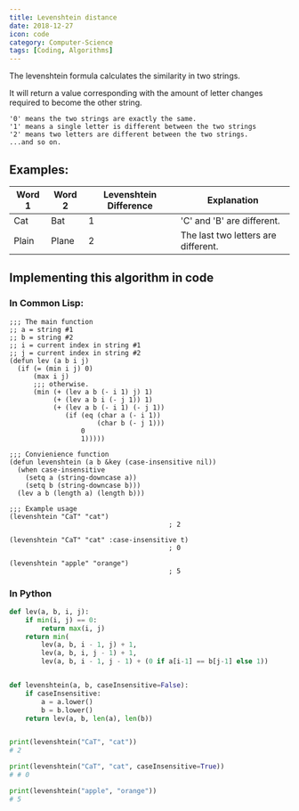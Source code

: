 ```yaml
---
title: Levenshtein distance
date: 2018-12-27
icon: code
category: Computer-Science
tags: [Coding, Algorithms]
---
```


The levenshtein formula calculates the similarity in two strings.

It will return a value corresponding with the amount of letter changes required to become the other string.

```
'0' means the two strings are exactly the same.
'1' means a single letter is different between the two strings
'2' means two letters are different between the two strings.
...and so on.
```

## Examples:

| Word 1 | Word 2 | Levenshtein Difference | Explanation                         |
| ------ | ------ | ---------------------- | ----------------------------------- |
| Cat    | Bat    | 1                      | 'C' and 'B' are different.          |
| Plain  | Plane  | 2                      | The last two letters are different. |

## Implementing this algorithm in code

### In Common Lisp:

```common-lisp
;;; The main function
;; a = string #1
;; b = string #2
;; i = current index in string #1
;; j = current index in string #2
(defun lev (a b i j)
  (if (= (min i j) 0)
      (max i j)
      ;;; otherwise.
      (min (+ (lev a b (- i 1) j) 1)
           (+ (lev a b i (- j 1)) 1)
           (+ (lev a b (- i 1) (- j 1))
              (if (eq (char a (- i 1))
                      (char b (- j 1)))
                  0
                  1)))))

;;; Convienience function
(defun levenshtein (a b &key (case-insensitive nil))
  (when case-insensitive
    (setq a (string-downcase a))
    (setq b (string-downcase b)))
  (lev a b (length a) (length b)))

;;; Example usage
(levenshtein "CaT" "cat")
                                        ; 2

(levenshtein "CaT" "cat" :case-insensitive t)
                                        ; 0

(levenshtein "apple" "orange")
                                        ; 5
```

### In Python

```python
def lev(a, b, i, j):
    if min(i, j) == 0:
        return max(i, j)
    return min(
        lev(a, b, i - 1, j) + 1,
        lev(a, b, i, j - 1) + 1,
        lev(a, b, i - 1, j - 1) + (0 if a[i-1] == b[j-1] else 1))


def levenshtein(a, b, caseInsensitive=False):
    if caseInsensitive:
        a = a.lower()
        b = b.lower()
    return lev(a, b, len(a), len(b))


print(levenshtein("CaT", "cat"))
# 2

print(levenshtein("CaT", "cat", caseInsensitive=True))
# # 0

print(levenshtein("apple", "orange"))
# 5
```
